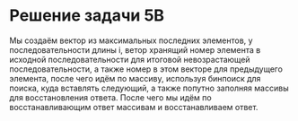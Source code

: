 # Решение задачи 5B

Мы создаём вектор из максимальных последних элементов, у последовательности
длины i, ветор хранящий номер элемента в исходной последовательности для
итоговой невозрастающей последовательности, а также номер в этом векторе для
предыдущего элемента, после чего идём по массиву, используя бинпоиск для
поиска, куда вставлять следующий, а также попутно заполняя массивы для
восстановления ответа. После чего мы идём по восстанавливающим ответ массивам и
восстанавливаем ответ.
